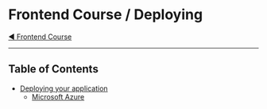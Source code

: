 # Frontend Course / Deploying

[:arrow_backward: Frontend Course](../README.md)

---

## Table of Contents

- [Deploying your application](./01.md)
  - [Microsoft Azure](./01.md#microsoft-azure)
